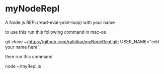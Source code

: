 # myNodeRepl

A Node js REPL(read-eval-print-loop) with your name 

to use this run this following command in mac-os

git clone ~/https://github.com/rahitkar/myNodeRepl.git; USER_NAME="edit your name here";

then run this command 
 
node ~/myRepl.js